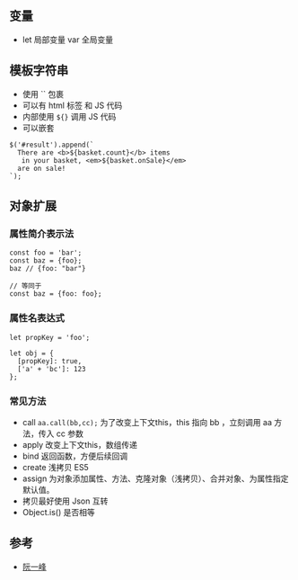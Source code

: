 ## 变量

- let 局部变量 var 全局变量

## 模板字符串

- 使用 \`\` 包裹
- 可以有 html 标签 和 JS 代码
- 内部使用 `${}` 调用 JS 代码
- 可以嵌套

```
$('#result').append(`
  There are <b>${basket.count}</b> items
   in your basket, <em>${basket.onSale}</em>
  are on sale!
`);
```

## 对象扩展

### 属性简介表示法

```
const foo = 'bar';
const baz = {foo};
baz // {foo: "bar"}

// 等同于
const baz = {foo: foo};
```

### 属性名表达式

```
let propKey = 'foo';

let obj = {
  [propKey]: true,
  ['a' + 'bc']: 123
};
```

### 常见方法

- call `aa.call(bb,cc);` 为了改变上下文this，this 指向 bb ，立刻调用 aa 方法，传入 cc 参数
- apply 改变上下文this，数组传递
- bind 返回函数，方便后续回调
- create 浅拷贝 ES5
- assign 为对象添加属性、方法、克隆对象（浅拷贝）、合并对象、为属性指定默认值。
- 拷贝最好使用 Json 互转
- Object.is() 是否相等

## 参考

- [阮一峰](http://es6.ruanyifeng.com/)